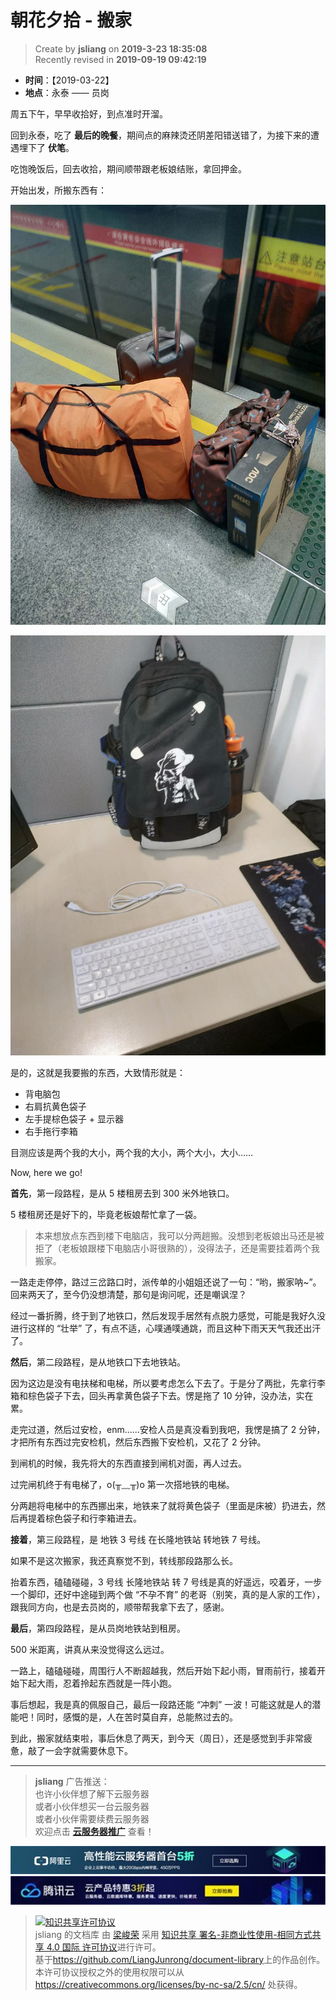 朝花夕拾 - 搬家
===

> Create by **jsliang** on **2019-3-23 18:35:08**  
> Recently revised in **2019-09-19 09:42:19**

* **时间**：【2019-03-22】
* **地点**：永泰 —— 员岗

周五下午，早早收拾好，到点准时开溜。

回到永泰，吃了 **最后的晚餐**，期间点的麻辣烫还阴差阳错送错了，为接下来的遭遇埋下了 **伏笔**。

吃饱晚饭后，回去收拾，期间顺带跟老板娘结账，拿回押金。

开始出发，所搬东西有：

![图](../../../public-repertory/img/other-monologue-2019-03-22-1.jpg)

![图](../../../public-repertory/img/other-monologue-2019-03-22-2.jpg)

是的，这就是我要搬的东西，大致情形就是：

* 背电脑包
* 右肩抗黄色袋子
* 左手提棕色袋子 + 显示器
* 右手拖行李箱

目测应该是两个我的大小，两个我的大小，两个大小，大小……

Now, here we go!

**首先**，第一段路程，是从 5 楼租房去到 300 米外地铁口。

5 楼租房还是好下的，毕竟老板娘帮忙拿了一袋。

> 本来想放点东西到楼下电脑店，我可以分两趟搬。没想到老板娘出马还是被拒了（老板娘跟楼下电脑店小哥很熟的），没得法子，还是需要挂着两个我搬家。

一路走走停停，路过三岔路口时，派传单的小姐姐还说了一句：“哟，搬家呐~”。回来两天了，至今仍没想清楚，那句是询问呢，还是嘲讽涅？

经过一番折腾，终于到了地铁口，然后发现手居然有点脱力感觉，可能是我好久没进行这样的 “壮举” 了，有点不适，心噗通噗通跳，而且这种下雨天天气我还出汗了。

**然后**，第二段路程，是从地铁口下去地铁站。

因为这边是没有电扶梯和电梯，所以要考虑怎么下去了。于是分了两批，先拿行李箱和棕色袋子下去，回头再拿黄色袋子下去。愣是拖了 10 分钟，没办法，实在累。

走完过道，然后过安检，enm......安检人员是真没看到我吧，我愣是搞了 2 分钟，才把所有东西过完安检机，然后东西搬下安检机，又花了 2 分钟。

到闸机的时候，我先将大的东西直接到闸机对面，再人过去。

过完闸机终于有电梯了，o(╥﹏╥)o 第一次搭地铁的电梯。

分两趟将电梯中的东西挪出来，地铁来了就将黄色袋子（里面是床被）扔进去，然后再提着棕色袋子和行李箱进去。

**接着**，第三段路程，是 地铁 3 号线 在长隆地铁站 转地铁 7 号线。

如果不是这次搬家，我还真察觉不到，转线那段路那么长。

抬着东西，磕磕碰碰，3 号线 长隆地铁站 转 7 号线是真的好遥远，咬着牙，一步一个脚印，还好中途碰到两个做 “不孕不育” 的老哥（别笑，真的是人家的工作），跟我同方向，也是去员岗的，顺带帮我拿下去了，感谢。

**最后**，第四段路程，是从员岗地铁站到租房。

500 米距离，讲真从来没觉得这么远过。

一路上，磕磕碰碰，周围行人不断超越我，然后开始下起小雨，冒雨前行，接着开始下起大雨，忍着拎起东西就是一阵小跑。

事后想起，我是真的佩服自己，最后一段路还能 “冲刺” 一波！可能这就是人的潜能吧！同时，感慨的是，人在苦时莫自弃，总能熬过去的。

到此，搬家就结束啦，事后休息了两天，到今天（周日），还是感觉到手非常疲惫，敲了一会字就需要休息下。

---

> **jsliang** 广告推送：  
> 也许小伙伴想了解下云服务器  
> 或者小伙伴想买一台云服务器  
> 或者小伙伴需要续费云服务器  
> 欢迎点击 **[云服务器推广](https://github.com/LiangJunrong/document-library/blob/master/other-library/Monologue/%E7%A8%B3%E9%A3%9F%E8%89%B0%E9%9A%BE.md)** 查看！

[![图](../../../public-repertory/img/z-small-seek-ali-3.jpg)](https://promotion.aliyun.com/ntms/act/qwbk.html?userCode=w7hismrh)
[![图](../../../public-repertory/img/z-small-seek-tencent-2.jpg)](https://cloud.tencent.com/redirect.php?redirect=1014&cps_key=49f647c99fce1a9f0b4e1eeb1be484c9&from=console)

> <a rel="license" href="http://creativecommons.org/licenses/by-nc-sa/4.0/"><img alt="知识共享许可协议" style="border-width:0" src="https://i.creativecommons.org/l/by-nc-sa/4.0/88x31.png" /></a><br /><span xmlns:dct="http://purl.org/dc/terms/" property="dct:title">jsliang 的文档库</span> 由 <a xmlns:cc="http://creativecommons.org/ns#" href="https://github.com/LiangJunrong/document-library" property="cc:attributionName" rel="cc:attributionURL">梁峻荣</a> 采用 <a rel="license" href="http://creativecommons.org/licenses/by-nc-sa/4.0/">知识共享 署名-非商业性使用-相同方式共享 4.0 国际 许可协议</a>进行许可。<br />基于<a xmlns:dct="http://purl.org/dc/terms/" href="https://github.com/LiangJunrong/document-library" rel="dct:source">https://github.com/LiangJunrong/document-library</a>上的作品创作。<br />本许可协议授权之外的使用权限可以从 <a xmlns:cc="http://creativecommons.org/ns#" href="https://creativecommons.org/licenses/by-nc-sa/2.5/cn/" rel="cc:morePermissions">https://creativecommons.org/licenses/by-nc-sa/2.5/cn/</a> 处获得。